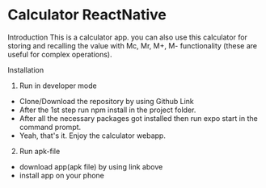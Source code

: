 # Calculator ReactNative

Introduction
This is a calculator app. you can also use this calculator for storing and recalling the value with Mc, Mr, M+, M- functionality (these are useful for complex operations).

Installation
  1. Run in developer mode
  - Clone/Download the repository by using Github Link
  - After the 1st step run npm install in the project folder.
  - After all the necessary packages got installed then run expo start in the command prompt.
  - Yeah, that's it. Enjoy the calculator webapp.
  
  2. Run apk-file
  
  - download app(apk file) by using link above
  - install app on your phone
